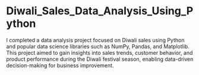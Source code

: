 # Diwali_Sales_Data_Analysis_Using_Python
I completed a data analysis project focused on Diwali sales using Python and popular data science libraries such as NumPy, Pandas, and Matplotlib.<br> This project aimed to gain insights into sales trends, customer behavior, and product performance during the Diwali festival season, enabling data-driven decision-making for business improvement.
